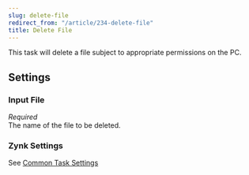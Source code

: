 ```yaml
---
slug: delete-file
redirect_from: "/article/234-delete-file"
title: Delete File
---
```

This task will delete a file subject to appropriate permissions on the PC.

## Settings
### Input File
_Required_  
The name of the file to be deleted.

### Zynk Settings
See [Common Task Settings](common-task-settings)